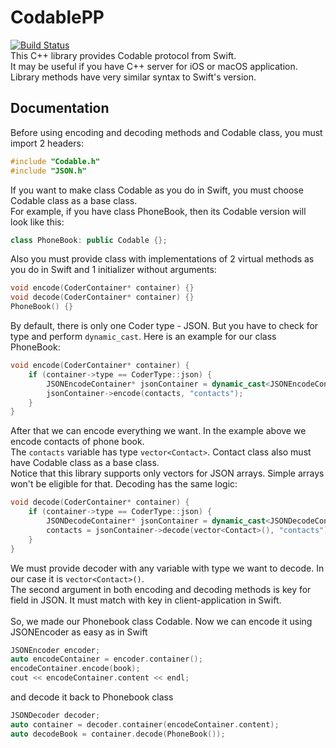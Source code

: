 # CodablePP
[![Build Status](https://travis-ci.com/stefjen07/CodablePP.svg?branch=main)](https://travis-ci.com/stefjen07/CodablePP)
<br>
This C++ library provides Codable protocol from Swift.<br>
It may be useful if you have C++ server for iOS or macOS application.<br>
Library methods have very similar syntax to Swift's version.
## Documentation
Before using encoding and decoding methods and Codable class, you must import 2 headers:<br>
```c++
#include "Codable.h"
#include "JSON.h"
```
If you want to make class Codable as you do in Swift, you must choose Codable class as a base class.<br>
For example, if you have class PhoneBook, then its Codable version will look like this:<br>
```c++
class PhoneBook: public Codable {};
```
Also you must provide class with implementations of 2 virtual methods as you do in Swift and 1 initializer without arguments:<br>
```c++
void encode(CoderContainer* container) {}
void decode(CoderContainer* container) {}
PhoneBook() {}
```
By default, there is only one Coder type - JSON. But you have to check for type and perform `dynamic_cast`.
Here is an example for our class PhoneBook:
```c++
void encode(CoderContainer* container) {
    if (container->type == CoderType::json) {
        JSONEncodeContainer* jsonContainer = dynamic_cast<JSONEncodeContainer*>(container);
        jsonContainer->encode(contacts, "contacts");
    }
}
```
After that we can encode everything we want. In the example above we encode contacts of phone book.<br>
The `contacts` variable has type `vector<Contact>`. Contact class also must have Codable class as a base class.<br>
Notice that this library supports only vectors for JSON arrays. Simple arrays won't be eligible for that.
Decoding has the same logic:
```c++
void decode(CoderContainer* container) {
    if (container->type == CoderType::json) {
        JSONDecodeContainer* jsonContainer = dynamic_cast<JSONDecodeContainer*>(container);
        contacts = jsonContainer->decode(vector<Contact>(), "contacts");
    }
}
```
We must provide decoder with any variable with type we want to decode. In our case it is `vector<Contact>()`.<br>
The second argument in both encoding and decoding methods is key for field in JSON. It must match with key in client-application in Swift.<br><br>
So, we made our Phonebook class Codable. Now we can encode it using JSONEncoder as easy as in Swift
```c++
JSONEncoder encoder;
auto encodeContainer = encoder.container();
encodeContainer.encode(book);
cout << encodeContainer.content << endl;
```
and decode it back to Phonebook class
```c++
JSONDecoder decoder;
auto container = decoder.container(encodeContainer.content);
auto decodeBook = container.decode(PhoneBook());
```
